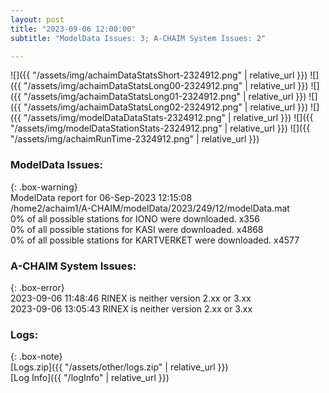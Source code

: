 ```yaml
---
layout: post
title: "2023-09-06 12:00:00"
subtitle: "ModelData Issues: 3; A-CHAIM System Issues: 2"

---
```


![]({{ "/assets/img/achaimDataStatsShort-2324912.png" | relative_url }})
![]({{ "/assets/img/achaimDataStatsLong00-2324912.png" | relative_url }})
![]({{ "/assets/img/achaimDataStatsLong01-2324912.png" | relative_url }})
![]({{ "/assets/img/achaimDataStatsLong02-2324912.png" | relative_url }})
![]({{ "/assets/img/modelDataDataStats-2324912.png" | relative_url }})
![]({{ "/assets/img/modelDataStationStats-2324912.png" | relative_url }})
![]({{ "/assets/img/achaimRunTime-2324912.png" | relative_url }})


### ModelData Issues:  
  
{: .box-warning}  
 ModelData report for 06-Sep-2023 12:15:08   
 /home2/achaim1/A-CHAIM/modelData/2023/249/12/modelData.mat   
 0% of all possible stations for IONO were downloaded. x356   
 0% of all possible stations for KASI were downloaded. x4868   
 0% of all possible stations for KARTVERKET were downloaded. x4577   
  
### A-CHAIM System Issues:  
  
{: .box-error}  
2023-09-06 11:48:46 RINEX is neither version 2.xx or 3.xx  
2023-09-06 13:05:43 RINEX is neither version 2.xx or 3.xx  

### Logs:  
  
{: .box-note}  
[Logs.zip]({{ "/assets/other/logs.zip" | relative_url }})  
[Log Info]({{ "/logInfo" | relative_url }})  
